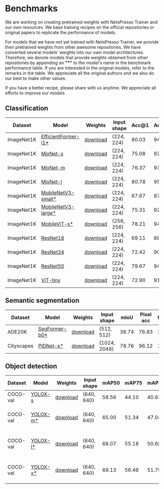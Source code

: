 # Benchmarks

We are working on creating pretrained weights with NetsPresso Trainer and our own resources. We base training recipes on the official repositories or original papers to replicate the performance of models.

For models that we have not yet trained with NetsPresso Trainer, we provide their pretrained weights from other awesome repositories. We have converted several models' weights into our own model architectures. Therefore, we denote models that provide weights obtained from other repositories by appending an **"*"** to the model's name in the benchmark performance table. If you are interested in the original models, refer to the remarks in the table. We appreciate all the original authors and we also do our best to make other values.

If you have a better recipe, please share with us anytime. We appreciate all efforts to improve our models

## Classification

| Dataset | Model | Weights | Input shape | Acc@1 | Acc@5 | Params | FLOPs | NetsPresso | Remarks |
|---|---|---|---|---|---|---|---|---|---|
| ImageNet1K | [EfficientFormer-l1*](https://github.com/Nota-NetsPresso/netspresso-trainer/blob/master/config/model/efficientformer/efficientformer-l1-classification.yaml) | [download](https://netspresso-trainer-public.s3.ap-northeast-2.amazonaws.com/checkpoint/efficientformer/efficientformer_l1_imagenet1k.safetensors?versionId=JIkKVaUF0fhkvLz2jfcY3MmbUg6MkUO6) | (224, 224) | 80.03 | 94.90 | 11.84M | 1.30G | Supported | [snap-research/EfficientFormer](https://github.com/snap-research/EfficientFormer?tab=readme-ov-file#classification-on-imagenet-1k) |
| ImageNet1K | [MixNet-s](https://github.com/Nota-NetsPresso/netspresso-trainer/blob/master/config/model/mixnet/mixnet-s-classification.yaml) | [download](https://netspresso-trainer-public.s3.ap-northeast-2.amazonaws.com/checkpoint/mixnet/mixnet_s_imagenet1k.safetensors?versionId=n0sHuieRyTWWzwBmSAE8oSP4BL53laDP) | (224, 224) | 75.08 | 92.32 | 4.13M | 0.25G | Supported | - |
| ImageNet1K | [MixNet-m](https://github.com/Nota-NetsPresso/netspresso-trainer/blob/master/config/model/mixnet/mixnet-m-classification.yaml) | [download](https://netspresso-trainer-public.s3.ap-northeast-2.amazonaws.com/checkpoint/mixnet/mixnet_m_imagenet1k.safetensors?versionId=cMkB57XAqu8Ro9OOWf9M6nLBPbrD2C7k) | (224, 224) | 76.37 | 93.07 | 5.01M | 0.36G | Supported | - |
| ImageNet1K | [MixNet-l](https://github.com/Nota-NetsPresso/netspresso-trainer/blob/master/config/model/mixnet/mixnet-l-classification.yaml) | [download](https://netspresso-trainer-public.s3.ap-northeast-2.amazonaws.com/checkpoint/mixnet/mixnet_l_imagenet1k.safetensors?versionId=UZFlpK8LO_SlYbu5GnUe9Qb3srikM6mk) | (224, 224) | 80.78 | 95.23 | 7.33M | 0.58M | Supported | - |
| ImageNet1K | [MobileNetV3-small*](https://github.com/Nota-NetsPresso/netspresso-trainer/blob/master/config/model/mobilenetv3/mobilenetv3-small-classification.yaml) | [download](https://netspresso-trainer-public.s3.ap-northeast-2.amazonaws.com/checkpoint/mobilenetv3/mobilenet_v3_small_imagenet1k.safetensors?versionId=NTpIJOERdx4efzBgY7Wcca7Xe1_Vwal9) | (224, 224) | 67.67 | 87.41 | 2.54M | 0.06G | Supported | [torchvision](https://pytorch.org/vision/main/models/mobilenetv3.html) |
| ImageNet1K | [MobileNetV3-large*](https://github.com/Nota-NetsPresso/netspresso-trainer/blob/master/config/model/mobilenetv3/mobilenetv3-large-classification.yaml) | [download](https://netspresso-trainer-public.s3.ap-northeast-2.amazonaws.com/checkpoint/mobilenetv3/mobilenet_v3_large_imagenet1k.safetensors?versionId=jPG4LAueBDO5VrFGLQ51_z.iDHa5lOgP) | (224, 224) | 75.31 | 92.64 | 5.48M | 0.23G | Supported | [torchvision](https://pytorch.org/vision/main/models/mobilenetv3.html) |
| ImageNet1K | [MobileViT-s*](https://github.com/Nota-NetsPresso/netspresso-trainer/blob/master/config/model/mobilevit/mobilevit-s-classification.yaml) | [download](https://netspresso-trainer-public.s3.ap-northeast-2.amazonaws.com/checkpoint/mobilevit/mobilevit_s_imagenet1k.safetensors?versionId=IvxVWQ.yqTF9tvZr9E2JLyE7_1dBdDB4) | (256, 256) | 78.21 | 94.13 | 5.58M | 2.03G | Supported | No input z-norm, [apple/ml-cvnets](https://apple.github.io/ml-cvnets/en/general/README-model-zoo.html#mobilevitv1-legacy) |
| ImageNet1K | [ResNet18](https://github.com/Nota-NetsPresso/netspresso-trainer/blob/master/config/model/resnet/resnet18-classification.yaml) | [download](https://netspresso-trainer-public.s3.ap-northeast-2.amazonaws.com/checkpoint/resnet/resnet18_imagenet1k.safetensors?versionId=rI_BkIYyNFBtem180CSHA5QiGjuXgxMb) | (224, 224) | 69.11 | 88.87 | 11.69M | 1.82G | Supported | - |
| ImageNet1K | [ResNet34](https://github.com/Nota-NetsPresso/netspresso-trainer/blob/master/config/model/resnet/resnet34-classification.yaml) | [download](https://netspresso-trainer-public.s3.ap-northeast-2.amazonaws.com/checkpoint/resnet/resnet34_imagenet1k.safetensors?versionId=YV687nYQc8tj5lq6ffqPpiJ8h2e0DW6L) | (224, 224) | 72.42 | 90.87 | 21.80M | 3.67G | Supported | - |
| ImageNet1K | [ResNet50](https://github.com/Nota-NetsPresso/netspresso-trainer/blob/master/config/model/resnet/resnet50-classification.yaml) | [download](https://netspresso-trainer-public.s3.ap-northeast-2.amazonaws.com/checkpoint/resnet/resnet50_imagenet1k.safetensors?versionId=kDZZabJz8kK.HWDtvo7VJ.HYZ7A3GcxS) | (224, 224) | 79.67 | 94.82 | 25.56M | 4.11G | Supported | - |
| ImageNet1K | [ViT-tiny](https://github.com/Nota-NetsPresso/netspresso-trainer/blob/master/config/model/vit/vit-tiny-classification.yaml) | [download](https://netspresso-trainer-public.s3.ap-northeast-2.amazonaws.com/checkpoint/vit/vit_tiny_imagenet1k.safetensors?versionId=FJwTnbWvFxnlIK.57wjWCh517kuFpOkF) | (224, 224) | 72.90 | 91.17 | 5.70M | 1.26G | Supported | No input z-norm, [apple/ml-cvnets](https://apple.github.io/ml-cvnets/en/general/README-model-zoo.html#classification-imagenet-1k) |

## Semantic segmentation

| Dataset | Model | Weights | Input shape | mIoU | Pixel acc | Params | FLOPs | NetsPresso | Remarks |
|---|---|---|---|---|---|---|---|---|---|
| ADE20K | [SegFormer-b0*](https://github.com/Nota-NetsPresso/netspresso-trainer/blob/master/config/model/segformer/segformer-b0-segmentation.yaml) | [download](https://netspresso-trainer-public.s3.ap-northeast-2.amazonaws.com/checkpoint/segformer/segformer_b0_ade20k.safetensors?versionId=0RRDpZeHb2VvVzFo2jGZN4A4bVQ.k49l) | (512, 512) | 36.74 | 76.83 | 3.75M | 8.51G | Supported | [mmsegmentation](https://github.com/open-mmlab/mmsegmentation/tree/main/configs/segformer) |
| Cityscapes | [PIDNet-s*](https://github.com/Nota-NetsPresso/netspresso-trainer/blob/master/config/model/pidnet/pidnet-s-segmentation.yaml) | [download](https://netspresso-trainer-public.s3.ap-northeast-2.amazonaws.com/checkpoint/pidnet/pidnet_s_cityscapes.safetensors?versionId=lsgtDpiF1yqJpuCLYpruLdR6on0V53r8) | (1024, 2048) | 78.76 | 96.12 | 7.72M | 5.94M | Supported | [XuJiacong/PIDNet](https://github.com/XuJiacong/PIDNet#models) |

## Object detection

| Dataset | Model | Weights | Input shape | mAP50 | mAP75 | mAP50:95 | Params | FLOPs | NetsPresso | Remarks |
|---|---|---|---|---|---|---|---|---|---|---|
| COCO-val | [YOLOX-s](https://github.com/Nota-NetsPresso/netspresso-trainer/blob/master/config/model/yolox/yolox-s-detection.yaml) | [download](https://netspresso-trainer-public.s3.ap-northeast-2.amazonaws.com/checkpoint/yolox/yolox_s_coco.safetensors?versionId=QRLqHKqhv8TSYBrmsQ3M8lCR8w7HEZyA) | (640, 640) | 58.56 | 44.10 | 40.63 | 8.97M | 1.64G | Supported | conf_thresh=0.01, nms_thresh=0.65 |
| COCO-val | [YOLOX-m*](https://github.com/Nota-NetsPresso/netspresso-trainer/blob/master/config/model/yolox/yolox-m-detection.yaml) | [download](https://netspresso-trainer-public.s3.ap-northeast-2.amazonaws.com/checkpoint/yolox/yolox_m_coco.safetensors?versionId=xVUySP8xgVTpa6NhCMQpulqmYeRUAhpS) | (640, 640) | 65.00 | 51.34 | 47.04 | 25.33M | 4.52G | Supported | [Megvii-BaseDetection/YOLOX](https://github.com/Megvii-BaseDetection/YOLOX?tab=readme-ov-file#benchmark), conf_thresh=0.01, nms_thresh=0.65 |
| COCO-val | [YOLOX-l*](https://github.com/Nota-NetsPresso/netspresso-trainer/blob/master/config/model/yolox/yolox-l-detection.yaml) | [download](https://netspresso-trainer-public.s3.ap-northeast-2.amazonaws.com/checkpoint/yolox/yolox_l_coco.safetensors?versionId=1GR6YNRu.yUfnjq8hKPgARyZ6YejdxMB) | (640, 640) | 68.07 | 55.18 | 50.68 | 54.21M | 9.53G | Supported | [Megvii-BaseDetection/YOLOX](https://github.com/Megvii-BaseDetection/YOLOX?tab=readme-ov-file#benchmark), conf_thresh=0.01, nms_thresh=0.65 |
| COCO-val | [YOLOX-x*](https://github.com/Nota-NetsPresso/netspresso-trainer/blob/master/config/model/yolox/yolox-x-detection.yaml) | [download](https://netspresso-trainer-public.s3.ap-northeast-2.amazonaws.com/checkpoint/yolox/yolox_x_coco.safetensors?versionId=NWskUEbSGviBWskHQ3P1dQZXnRXOR1WN) | (640, 640) | 69.13 | 56.46 | 51.79 | 99.07M | 17.27G | Supported | [Megvii-BaseDetection/YOLOX](https://github.com/Megvii-BaseDetection/YOLOX?tab=readme-ov-file#benchmark), conf_thresh=0.01, nms_thresh=0.65 |